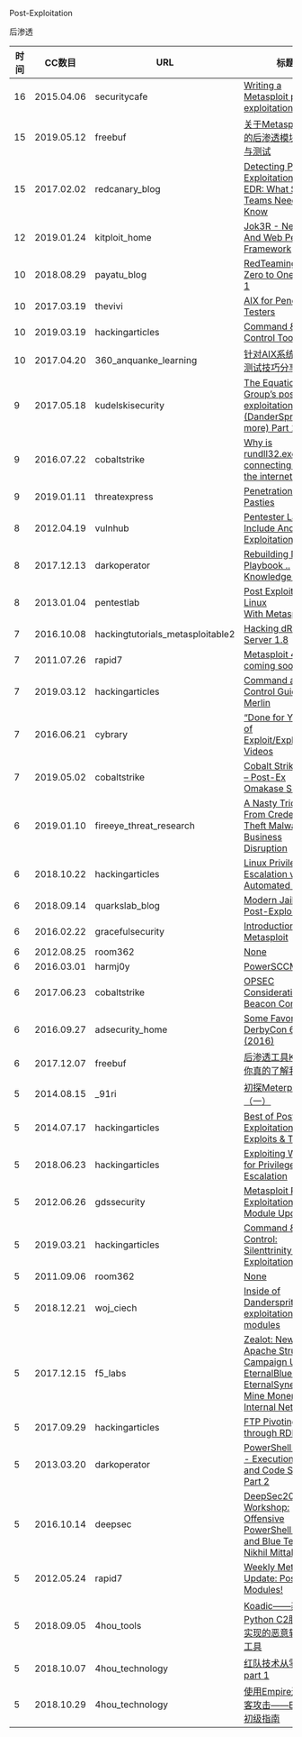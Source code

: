 Post-Exploitation

后渗透

| 时间 | CC数目 | URL | 标题 |
| ---- | ----- | --- | --- |
| 16 | 2015.04.06 | securitycafe | [Writing a Metasploit post exploitation module](https://securitycafe.ro/2015/04/06/writing-a-metasploit-post-exploitation-module/) |
| 15 | 2019.05.12 | freebuf | [关于Metasploit5中的后渗透模块的编写与测试](https://www.freebuf.com/articles/system/202508.html) |
| 15 | 2017.02.02 | redcanary_blog | [Detecting Post Exploitation with EDR: What Security Teams Need to Know](https://redcanary.com/blog/detecting-post-exploitation-top-questions/) |
| 12 | 2019.01.24 | kitploit_home | [Jok3R - Network And Web Pentest Framework](https://www.kitploit.com/2019/01/jok3r-network-and-web-pentest-framework.html) |
| 10 | 2018.08.29 | payatu_blog | [RedTeaming from Zero to One – Part 1](https://payatu.com/redteaming-from-zero-to-one-part-1/) |
| 10 | 2017.03.19 | thevivi | [AIX for Penetration Testers](https://thevivi.net/2017/03/19/aix-for-penetration-testers/) |
| 10 | 2019.03.19 | hackingarticles | [Command & Control Tool: Pupy](https://www.hackingarticles.in/command-control-tool-pupy/) |
| 10 | 2017.04.20 | 360_anquanke_learning | [针对AIX系统的渗透测试技巧分享](https://www.anquanke.com/post/id/85924/) |
| 9 | 2017.05.18 | kudelskisecurity | [The Equation Group’s post-exploitation tools (DanderSpritz and more) Part 1](https://research.kudelskisecurity.com/2017/05/18/the-equation-groups-post-exploitation-tools-danderspritz-and-more-part-1/) |
| 9 | 2016.07.22 | cobaltstrike | [Why is rundll32.exe connecting to the internet?](https://blog.cobaltstrike.com/2016/07/22/why-is-rundll32-exe-connecting-to-the-internet/) |
| 9 | 2019.01.11 | threatexpress | [Penetration Testing Pasties](http://threatexpress.com/2019/01/penetration-testing-pasties/) |
| 8 | 2012.04.19 | vulnhub | [Pentester Lab: PHP Include And Post Exploitation](https://www.vulnhub.com/entry/pentester-lab-php-include-and-post-exploitation,79/) |
| 8 | 2017.12.13 | darkoperator | [Rebuilding My Playbook .. Knowledge Base](https://www.darkoperator.com/blog/2017/12/10/nmba1hrmndda8m3eo7ipoh7bxvphz4) |
| 8 | 2013.01.04 | pentestlab | [Post Exploitation in Linux With Metasploit](https://pentestlab.blog/2013/01/04/post-exploitation-in-linux-with-metasploit/) |
| 7 | 2016.10.08 | hackingtutorials_metasploitable2 | [Hacking dRuby RMI Server 1.8](https://www.hackingtutorials.org/metasploit-tutorials/hacking-druby-rmi-server-1-8/) |
| 7 | 2011.07.26 | rapid7 | [Metasploit 4.0 is coming soon!](https://blog.rapid7.com/2011/07/26/metasploit-pro-40-brings-greater-enterprise-integration-cloud-deployment-options-and-penetration-testing-automation/) |
| 7 | 2019.03.12 | hackingarticles | [Command and Control Guide to Merlin](https://www.hackingarticles.in/command-and-control-guide-to-merlin/) |
| 7 | 2016.06.21 | cybrary | [“Done for You” List of Exploit/Exploitation Videos](https://www.cybrary.it/2016/06/done-complete-list-exploitexploitation-videos/) |
| 7 | 2019.05.02 | cobaltstrike | [Cobalt Strike 3.14 – Post-Ex Omakase Shimasu](https://blog.cobaltstrike.com/2019/05/02/cobalt-strike-3-14-post-ex-omakase-shimasu/) |
| 6 | 2019.01.10 | fireeye_threat_research | [A Nasty Trick: From Credential Theft Malware to Business Disruption](https://www.fireeye.com/blog/threat-research/2019/01/a-nasty-trick-from-credential-theft-malware-to-business-disruption.html) |
| 6 | 2018.10.22 | hackingarticles | [Linux Privilege Escalation via Automated Script](http://www.hackingarticles.in/linux-privilege-escalation-via-automated-script/) |
| 6 | 2018.09.14 | quarkslab_blog | [Modern Jailbreaks' Post-Exploitation](https://blog.quarkslab.com/modern-jailbreaks-post-exploitation.html) |
| 6 | 2016.02.22 | gracefulsecurity | [Introduction to Metasploit](https://www.gracefulsecurity.com/introduction-to-metasploit/) |
| 6 | 2012.08.25 | room362 | [None](https://malicious.link/post/2012/2012-08-25-post-exploitation-command-lists-request-to-edit/) |
| 6 | 2016.03.01 | harmj0y | [PowerSCCM](http://www.harmj0y.net/blog/defense/powersccm/) |
| 6 | 2017.06.23 | cobaltstrike | [OPSEC Considerations for Beacon Commands](https://blog.cobaltstrike.com/2017/06/23/opsec-considerations-for-beacon-commands/) |
| 6 | 2016.09.27 | adsecurity_home | [Some Favorite DerbyCon 6 Talks (2016)](https://adsecurity.org/?p=3238) |
| 6 | 2017.12.07 | freebuf | [后渗透工具Koadic：你真的了解我吗？](http://www.freebuf.com/sectool/155755.html) |
| 5 | 2014.08.15 | _91ri | [初探Meterpreter（一）](http://www.91ri.org/9018.html) |
| 5 | 2014.07.17 | hackingarticles | [Best of Post Exploitation Exploits & Tricks](http://www.hackingarticles.in/best-of-post-exploitation-exploits-tricks/) |
| 5 | 2018.06.23 | hackingarticles | [Exploiting Wildcard for Privilege Escalation](http://www.hackingarticles.in/exploiting-wildcard-for-privilege-escalation/) |
| 5 | 2012.06.26 | gdssecurity | [Metasploit Post Exploitation Module Updates](https://blog.gdssecurity.com/labs/2012/6/26/metasploit-post-exploitation-module-updates.html) |
| 5 | 2019.03.21 | hackingarticles | [Command & Control: Silenttrinity Post-Exploitation Agent](https://www.hackingarticles.in/command-control-silenttrinity-post-exploitation-agent/) |
| 5 | 2011.09.06 | room362 | [None](https://malicious.link/post/2011/2011-09-06-post-exploitation-command-lists/) |
| 5 | 2018.12.21 | woj_ciech | [Inside of Danderspritz post-exploitation modules](https://medium.com/p/18a4f2761130) |
| 5 | 2017.12.15 | f5_labs | [Zealot: New Apache Struts Campaign Uses EternalBlue and EternalSynergy to Mine Monero on Internal Networks](https://f5.com/labs/articles/threat-intelligence/cyber-security/zealot-new-apache-struts-campaign-uses-eternalblue-and-eternalsynergy-to-mine-monero-on-internal-networks) |
| 5 | 2017.09.29 | hackingarticles | [FTP Pivoting through RDP](http://www.hackingarticles.in/ftp-pivoting-rdp/) |
| 5 | 2013.03.20 | darkoperator | [PowerShell Basics - Execution Policy and Code Signing Part 2](https://www.darkoperator.com/blog/2013/3/21/powershell-basics-execution-policy-and-code-signing-part-2.html) |
| 5 | 2016.10.14 | deepsec | [DeepSec2016 Workshop: Offensive PowerShell for Red and Blue Teams – Nikhil Mittal](http://blog.deepsec.net/deepsec2016-workshop-offensive-powershell-red-blue-teams-nikhil-mittal/) |
| 5 | 2012.05.24 | rapid7 | [Weekly Metasploit Update: Post Modules!](https://blog.rapid7.com/2012/05/24/weekly-metasploit-update-39/) |
| 5 | 2018.09.05 | 4hou_tools | [Koadic——基于Python C2服务器来实现的恶意软件分析工具](http://www.4hou.com/tools/13332.html) |
| 5 | 2018.10.07 | 4hou_technology | [红队技术从零到一 part 1](http://www.4hou.com/technology/13350.html) |
| 5 | 2018.10.29 | 4hou_technology | [使用Empire进行黑客攻击——Empire初级指南](http://www.4hou.com/technology/14132.html) |
